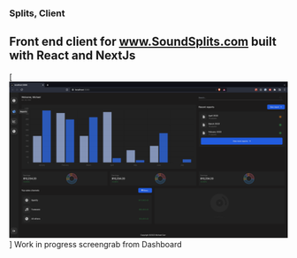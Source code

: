 ### Splits, Client
## Front end client for www.SoundSplits.com built with React and NextJs


[![](./screenshot.png)]
Work in progress screengrab from Dashboard